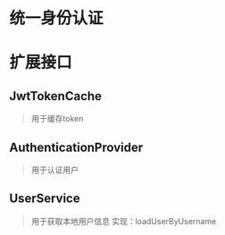 # 统一身份认证

# 扩展接口

## JwtTokenCache

> 用于缓存token

## AuthenticationProvider

> 用于认证用户

## UserService

> 用于获取本地用户信息
> 实现：loadUserByUsername
